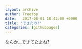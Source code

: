 ```yaml
---
layout: archive
author: Treetop
date:   2017-08-01 18:42:00 +0900
title: "できたの?"
categories: [githubpages]
---
```

なんか…できてたよね?
